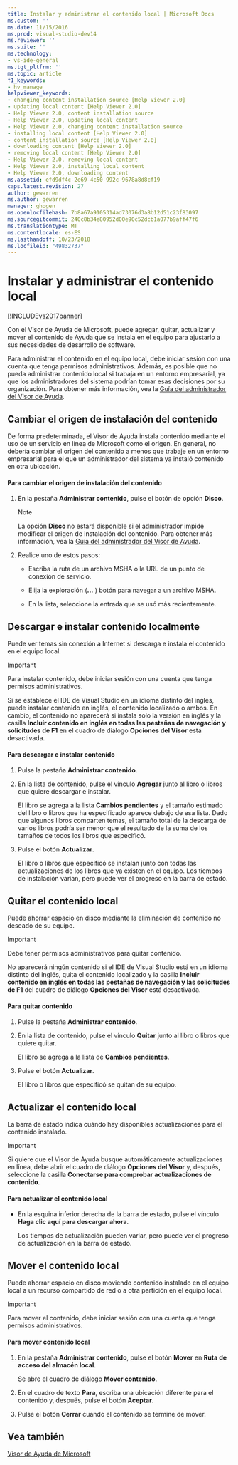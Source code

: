 ```yaml
---
title: Instalar y administrar el contenido local | Microsoft Docs
ms.custom: ''
ms.date: 11/15/2016
ms.prod: visual-studio-dev14
ms.reviewer: ''
ms.suite: ''
ms.technology:
- vs-ide-general
ms.tgt_pltfrm: ''
ms.topic: article
f1_keywords:
- hv_manage
helpviewer_keywords:
- changing content installation source [Help Viewer 2.0]
- updating local content [Help Viewer 2.0]
- Help Viewer 2.0, content installation source
- Help Viewer 2.0, updating local content
- Help Viewer 2.0, changing content installation source
- installing local content [Help Viewer 2.0]
- content installation source [Help Viewer 2.0]
- downloading content [Help Viewer 2.0]
- removing local content [Help Viewer 2.0]
- Help Viewer 2.0, removing local content
- Help Viewer 2.0, installing local content
- Help Viewer 2.0, downloading content
ms.assetid: efd9df4c-2e69-4c50-992c-9678a8d8cf19
caps.latest.revision: 27
author: gewarren
ms.author: gewarren
manager: ghogen
ms.openlocfilehash: 7b8a67a9105314ad73076d3a8b12d51c23f83097
ms.sourcegitcommit: 240c8b34e80952d00e90c52dcb1a077b9aff47f6
ms.translationtype: MT
ms.contentlocale: es-ES
ms.lasthandoff: 10/23/2018
ms.locfileid: "49832737"
---
```

# <a name="install-and-manage-local-content"></a>Instalar y administrar el contenido local
[!INCLUDE[vs2017banner](../includes/vs2017banner.md)]

Con el Visor de Ayuda de Microsoft, puede agregar, quitar, actualizar y mover el contenido de Ayuda que se instala en el equipo para ajustarlo a sus necesidades de desarrollo de software.  
  
 Para administrar el contenido en el equipo local, debe iniciar sesión con una cuenta que tenga permisos administrativos. Además, es posible que no pueda administrar contenido local si trabaja en un entorno empresarial, ya que los administradores del sistema podrían tomar esas decisiones por su organización. Para obtener más información, vea la [Guía del administrador del Visor de Ayuda](../ide/help-viewer-administrator-guide.md).  
  
## <a name="changing-the-content-installation-source"></a>Cambiar el origen de instalación del contenido  
 De forma predeterminada, el Visor de Ayuda instala contenido mediante el uso de un servicio en línea de Microsoft como el origen. En general, no debería cambiar el origen del contenido a menos que trabaje en un entorno empresarial para el que un administrador del sistema ya instaló contenido en otra ubicación.  
  
#### <a name="to-change-the-content-installation-source"></a>Para cambiar el origen de instalación del contenido  
  
1.  En la pestaña **Administrar contenido**, pulse el botón de opción **Disco**.  
  
    > [!NOTE]
    >  La opción **Disco** no estará disponible si el administrador impide modificar el origen de instalación del contenido. Para obtener más información, vea la [Guía del administrador del Visor de Ayuda](../ide/help-viewer-administrator-guide.md).  
  
2.  Realice uno de estos pasos:  
  
    -   Escriba la ruta de un archivo MSHA o la URL de un punto de conexión de servicio.  
  
    -   Elija la exploración (**...** ) botón para navegar a un archivo MSHA.  
  
    -   En la lista, seleccione la entrada que se usó más recientemente.  
  
## <a name="download-and-install-content-locally"></a>Descargar e instalar contenido localmente  
 Puede ver temas sin conexión a Internet si descarga e instala el contenido en el equipo local.  
  
> [!IMPORTANT]
>  Para instalar contenido, debe iniciar sesión con una cuenta que tenga permisos administrativos.  
  
 Si se establece el IDE de Visual Studio en un idioma distinto del inglés, puede instalar contenido en inglés, el contenido localizado o ambos. En cambio, el contenido no aparecerá si instala solo la versión en inglés y la casilla **Incluir contenido en inglés en todas las pestañas de navegación y solicitudes de F1** en el cuadro de diálogo **Opciones del Visor** está desactivada.  
  
#### <a name="to-download-and-install-content"></a>Para descargar e instalar contenido  
  
1.  Pulse la pestaña **Administrar contenido**.  
  
2.  En la lista de contenido, pulse el vínculo **Agregar** junto al libro o libros que quiere descargar e instalar.  
  
     El libro se agrega a la lista **Cambios pendientes** y el tamaño estimado del libro o libros que ha especificado aparece debajo de esa lista. Dado que algunos libros comparten temas, el tamaño total de la descarga de varios libros podría ser menor que el resultado de la suma de los tamaños de todos los libros que especificó.  
  
3.  Pulse el botón **Actualizar**.  
  
     El libro o libros que especificó se instalan junto con todas las actualizaciones de los libros que ya existen en el equipo. Los tiempos de instalación varían, pero puede ver el progreso en la barra de estado.  
  
## <a name="removing-local-content"></a>Quitar el contenido local  
 Puede ahorrar espacio en disco mediante la eliminación de contenido no deseado de su equipo.  
  
> [!IMPORTANT]
>  Debe tener permisos administrativos para quitar contenido.  
  
 No aparecerá ningún contenido si el IDE de Visual Studio está en un idioma distinto del inglés, quita el contenido localizado y la casilla **Incluir contenido en inglés en todas las pestañas de navegación y las solicitudes de F1** del cuadro de diálogo **Opciones del Visor** está desactivada.  
  
#### <a name="to-remove-content"></a>Para quitar contenido  
  
1.  Pulse la pestaña **Administrar contenido**.  
  
2.  En la lista de contenido, pulse el vínculo **Quitar** junto al libro o libros que quiere quitar.  
  
     El libro se agrega a la lista de **Cambios pendientes**.  
  
3.  Pulse el botón **Actualizar**.  
  
     El libro o libros que especificó se quitan de su equipo.  
  
## <a name="updating-local-content"></a>Actualizar el contenido local  
 La barra de estado indica cuándo hay disponibles actualizaciones para el contenido instalado.  
  
> [!IMPORTANT]
>  Si quiere que el Visor de Ayuda busque automáticamente actualizaciones en línea, debe abrir el cuadro de diálogo **Opciones del Visor** y, después, seleccione la casilla **Conectarse para comprobar actualizaciones de contenido**.  
  
#### <a name="to-update-local-content"></a>Para actualizar el contenido local  
  
- En la esquina inferior derecha de la barra de estado, pulse el vínculo **Haga clic aquí para descargar ahora**.  
  
  Los tiempos de actualización pueden variar, pero puede ver el progreso de actualización en la barra de estado.  
  
## <a name="moving-local-content"></a>Mover el contenido local  
 Puede ahorrar espacio en disco moviendo contenido instalado en el equipo local a un recurso compartido de red o a otra partición en el equipo local.  
  
> [!IMPORTANT]
>  Para mover el contenido, debe iniciar sesión con una cuenta que tenga permisos administrativos.  
  
#### <a name="to-move-local-content"></a>Para mover contenido local  
  
1.  En la pestaña **Administrar contenido**, pulse el botón **Mover** en **Ruta de acceso del almacén local**.  
  
     Se abre el cuadro de diálogo **Mover contenido**.  
  
2.  En el cuadro de texto **Para**, escriba una ubicación diferente para el contenido y, después, pulse el botón **Aceptar**.  
  
3.  Pulse el botón **Cerrar** cuando el contenido se termine de mover.  
  
## <a name="see-also"></a>Vea también  
 [Visor de Ayuda de Microsoft](../ide/microsoft-help-viewer.md)



